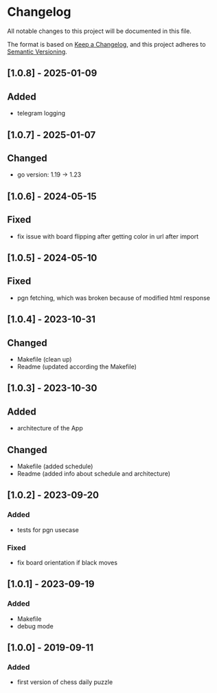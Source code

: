 # Changelog

All notable changes to this project will be documented in this file.

The format is based on [Keep a Changelog](https://keepachangelog.com/en/1.0.0/),
and this project adheres to [Semantic Versioning](https://semver.org/spec/v2.0.0.html).

## [1.0.8] - 2025-01-09

## Added

- telegram logging

## [1.0.7] - 2025-01-07

## Changed

- go version: 1.19 -> 1.23

## [1.0.6] - 2024-05-15

## Fixed

- fix issue with board flipping after getting color in url after import

## [1.0.5] - 2024-05-10

## Fixed

- pgn fetching, which was broken because of modified html response

## [1.0.4] - 2023-10-31

## Changed

- Makefile (clean up)
- Readme (updated according the Makefile)

## [1.0.3] - 2023-10-30

## Added

- architecture of the App

## Changed

- Makefile (added schedule)
- Readme (added info about schedule and architecture)

## [1.0.2] - 2023-09-20

### Added

- tests for pgn usecase

### Fixed

- fix board orientation if black moves

## [1.0.1] - 2023-09-19

### Added

- Makefile
- debug mode

## [1.0.0] - 2019-09-11

### Added

- first version of chess daily puzzle